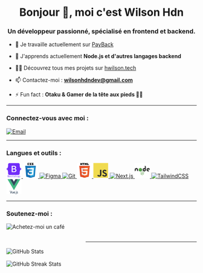 <h1 align="center">Bonjour 👋, moi c'est Wilson Hdn</h1>
<h3 align="center">Un développeur passionné, spécialisé en frontend et backend.</h3>

- 🔭 Je travaille actuellement sur [PayBack](https://pay-back-zeta.vercel.app/)

- 🌱 J'apprends actuellement **Node.js et d'autres langages backend**

- 👨‍💻 Découvrez tous mes projets sur [hwilson.tech](https://www.hwilson.tech)

- 📫 Contactez-moi : **wilsonhdndev@gmail.com**

- ⚡ Fun fact : **Otaku & Gamer de la tête aux pieds 🥷😁**

---

<h3 align="left">Connectez-vous avec moi :</h3>
<p align="left">
  <a href="mailto:wilsonhdndev@gmail.com" target="_blank">
    <img src="https://img.shields.io/badge/Email-%23D14836.svg?style=for-the-badge&logo=gmail&logoColor=white" alt="Email">
  </a>
</p>

---

<h3 align="left">Langues et outils :</h3>
<p align="left"> 
  <a href="https://getbootstrap.com" target="_blank">
    <img src="https://raw.githubusercontent.com/devicons/devicon/master/icons/bootstrap/bootstrap-plain-wordmark.svg" alt="Bootstrap" width="40" height="40"/>
  </a> 
  <a href="https://www.w3schools.com/css/" target="_blank">
    <img src="https://raw.githubusercontent.com/devicons/devicon/master/icons/css3/css3-original-wordmark.svg" alt="CSS3" width="40" height="40"/>
  </a>
  <a href="https://www.figma.com/" target="_blank">
    <img src="https://www.vectorlogo.zone/logos/figma/figma-icon.svg" alt="Figma" width="40" height="40"/>
  </a>
  <a href="https://git-scm.com/" target="_blank">
    <img src="https://www.vectorlogo.zone/logos/git-scm/git-scm-icon.svg" alt="Git" width="40" height="40"/>
  </a> 
  <a href="https://www.w3.org/html/" target="_blank">
    <img src="https://raw.githubusercontent.com/devicons/devicon/master/icons/html5/html5-original-wordmark.svg" alt="HTML5" width="40" height="40"/>
  </a> 
  <a href="https://developer.mozilla.org/fr/docs/Web/JavaScript" target="_blank">
    <img src="https://raw.githubusercontent.com/devicons/devicon/master/icons/javascript/javascript-original.svg" alt="JavaScript" width="40" height="40"/>
  </a> 
  <a href="https://nextjs.org/" target="_blank">
    <img  src="https://cdn.worldvectorlogo.com/logos/nextjs-2.svg" alt="Next.js" width="40" height="40"/>
  </a> 
  <a href="https://nodejs.org" target="_blank">
    <img src="https://raw.githubusercontent.com/devicons/devicon/master/icons/nodejs/nodejs-original-wordmark.svg" alt="Node.js" width="40" height="40"/>
  </a> 
  <a href="https://tailwindcss.com/" target="_blank">
    <img src="https://www.vectorlogo.zone/logos/tailwindcss/tailwindcss-icon.svg" alt="TailwindCSS" width="40" height="40"/>
  </a> 
  <a href="https://vuejs.org/" target="_blank">
    <img src="https://raw.githubusercontent.com/devicons/devicon/master/icons/vuejs/vuejs-original-wordmark.svg" alt="Vue.js" width="40" height="40"/>
  </a>
</p>

---

<h3 align="left">Soutenez-moi :</h3>
<p> 
  <a href="https://www.buymeacoffee.com/WilsonHdn" target="_blank"> 
    <img align="left" src="https://cdn.buymeacoffee.com/buttons/v2/default-yellow.png" height="50" width="210" alt="Achetez-moi un café"/>
  </a> 
</p>
<br><br>

---

<p><img align="center" src="https://github-readme-stats.vercel.app/api?username=hdnwilson&show_icons=true&locale=fr" alt="GitHub Stats"/></p>
<p><img align="center" src="https://github-readme-streak-stats.herokuapp.com/?user=hdnwilson&" alt="GitHub Streak Stats"/></p>
